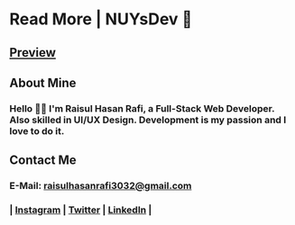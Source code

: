 # Read More | NUYsDev 🌸
## [Preview](#)


## About Mine
### Hello 👋🏻 I'm Raisul Hasan Rafi, a Full-Stack Web Developer. Also skilled in UI/UX Design. Development is my passion and I love to do it.

## Contact Me
### E-Mail: raisulhasanrafi3032@gmail.com
### | [Instagram](https://instagram.com/rhr_raisulrafi) | [Twitter](https://twitter.com/rhr_raisulrafi) | [LinkedIn](https://linkedin.com/in/rhr3032) | 

